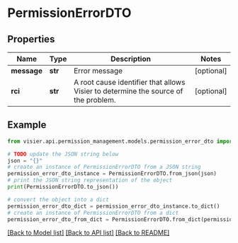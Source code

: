 # PermissionErrorDTO


## Properties

Name | Type | Description | Notes
------------ | ------------- | ------------- | -------------
**message** | **str** | Error message | [optional] 
**rci** | **str** | A root cause identifier that allows Visier to determine the source of the problem. | [optional] 

## Example

```python
from visier.api.permission_management.models.permission_error_dto import PermissionErrorDTO

# TODO update the JSON string below
json = "{}"
# create an instance of PermissionErrorDTO from a JSON string
permission_error_dto_instance = PermissionErrorDTO.from_json(json)
# print the JSON string representation of the object
print(PermissionErrorDTO.to_json())

# convert the object into a dict
permission_error_dto_dict = permission_error_dto_instance.to_dict()
# create an instance of PermissionErrorDTO from a dict
permission_error_dto_from_dict = PermissionErrorDTO.from_dict(permission_error_dto_dict)
```
[[Back to Model list]](../README.md#documentation-for-models) [[Back to API list]](../README.md#documentation-for-api-endpoints) [[Back to README]](../README.md)


